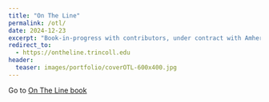 ```yaml
---
title: "On The Line"
permalink: /otl/
date: 2024-12-23
excerpt: "Book-in-progress with contributors, under contract with Amherst College Press"
redirect_to:
  - https://ontheline.trincoll.edu
header:
  teaser: images/portfolio/coverOTL-600x400.jpg
---
```

Go to [On The Line book](https://ontheline.trincoll.edu)
